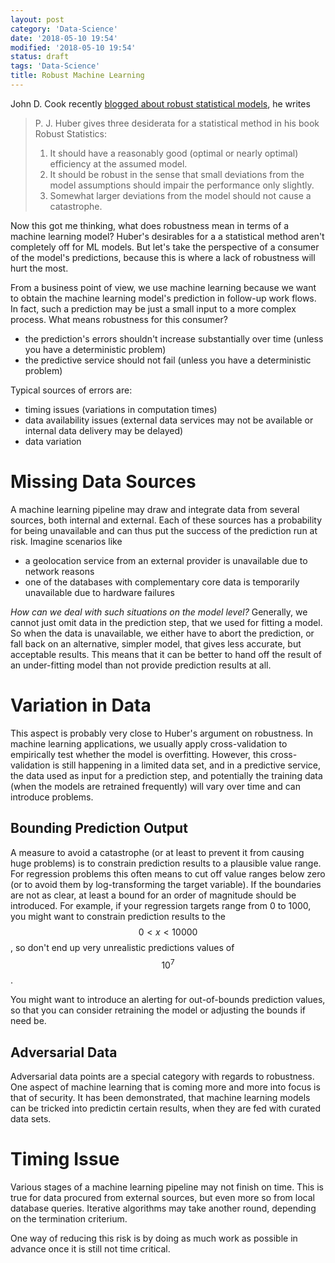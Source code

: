 ```yaml
---
layout: post
category: 'Data-Science'
date: '2018-05-10 19:54'
modified: '2018-05-10 19:54'
status: draft
tags: 'Data-Science'
title: Robust Machine Learning
---
```


John D. Cook recently
[blogged about robust statistical models](https://www.johndcook.com/blog/2018/05/08/robust-statistics-2/), he
writes

> P. J. Huber gives three desiderata for a statistical method in his book Robust Statistics:
>
> 1. It should have a reasonably good (optimal or nearly
>    optimal) efficiency at the assumed model.
> 2. It should be robust in the sense that small deviations
>    from the model assumptions should impair the
>    performance only slightly.
> 3. Somewhat larger deviations from the model should not
>    cause a catastrophe.

Now this got me thinking, what does robustness mean in terms
of a machine learning model? Huber's desirables for a
a statistical method aren't completely off for ML models.
But let's take the perspective of a consumer of the model's
predictions, because this is where a lack of robustness will
hurt the most.

From a business point of view, we use machine learning
because we want to obtain the machine learning model's
prediction in follow-up work flows. In fact, such a
prediction may be just a small input to a more complex
process. What means robustness for this consumer?

* the prediction's errors shouldn't increase substantially
  over time (unless you have a deterministic problem)
* the predictive service should not fail (unless you have a deterministic problem)

Typical sources of errors are:

* timing issues (variations in computation times)
* data availability issues (external data services may not
  be available or internal data delivery may be delayed)
* data variation


# Missing Data Sources

A machine learning pipeline may draw and integrate data from
several sources, both internal and external. Each of these
sources has a probability for being unavailable and can thus
put the success of the prediction run at risk. Imagine
scenarios like

* a geolocation service from an external provider is
  unavailable due to network reasons
* one of the databases with complementary core data is
  temporarily unavailable due to hardware failures

_How can we deal with such situations on the model level?_
Generally, we cannot just omit data in the prediction step,
that we used for fitting a model. So when the data is
unavailable, we either have to abort the prediction, or
fall back on an alternative, simpler model, that gives less
accurate, but acceptable results. This means that it can be
better to hand off the result of an under-fitting model than
not provide prediction results at all.

# Variation in Data

This aspect is probably very close to Huber's argument on
robustness. In machine learning applications, we usually
apply cross-validation to empirically test whether the model
is overfitting. However, this cross-validation is still
happening in a limited data set, and in a predictive
service, the data used as input for a prediction step, and
potentially the training data (when the models are retrained
frequently) will vary over time and can introduce problems.

## Bounding Prediction Output

A measure to avoid a catastrophe (or at least to prevent it
from causing huge problems) is to constrain prediction
results to a plausible value range. For regression problems
this often means to cut off value ranges below zero (or to
avoid them by log-transforming the target variable). If the
boundaries are not as clear, at least a bound for an order
of magnitude should be introduced. For example, if your
regression targets range from 0 to 1000, you might want to
constrain prediction results to the $$ 0< x <10000 $$ , so
don't end up very unrealistic predictions values of
$$10^7$$.

You might want to introduce an alerting for out-of-bounds
prediction values, so that you can consider retraining the
model or adjusting the bounds if need be.

## Adversarial Data

Adversarial data points are a special category with regards
to robustness. One aspect of machine learning that is coming
more and more into focus is that of security. It has been
demonstrated, that machine learning models can be tricked
into predictin certain results, when they are fed with
curated data sets.

# Timing Issue

Various stages of a machine learning pipeline may not
finish on time. This is true for data procured from external
sources, but even more so from local database queries.
Iterative algorithms may take another round, depending on
the termination criterium.

One way of reducing this risk is by doing as much work as
possible in advance once it is still not time critical.
